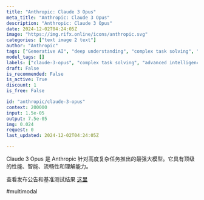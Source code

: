 ```yaml
---
title: "Anthropic: Claude 3 Opus"
meta_title: "Anthropic: Claude 3 Opus"
description: "Anthropic: Claude 3 Opus"
date: 2024-12-02T04:24:05Z
image: "https://img.rifx.online/icons/anthropic.svg"
categories: ["text image 2 text"]
author: "Anthropic"
tags: ["Generative AI", "deep understanding", "complex task solving", "Machine Learning", "claude-3-opus", "Natural Language Processing", "advanced intelligence", "high fluency", "Programming", "Chatbots", "Anthropic"]
model_tags: []
labels: ["claude-3-opus", "complex task solving", "advanced intelligence", "high fluency", "deep understanding"]
draft: False
is_recommended: False
is_active: True
discount: 1
is_free: False

id: "anthropic/claude-3-opus"
context: 200000
input: 1.5e-05
output: 7.5e-05
img: 0.024
request: 0
last_updated: 2024-12-02T04:24:05Z

---
```


Claude 3 Opus 是 Anthropic 针对高度复杂任务推出的最强大模型。它具有顶级的性能、智能、流畅性和理解能力。

查看发布公告和基准测试结果 [这里](https://www.anthropic.com/news/claude-3-family)

#multimodal

